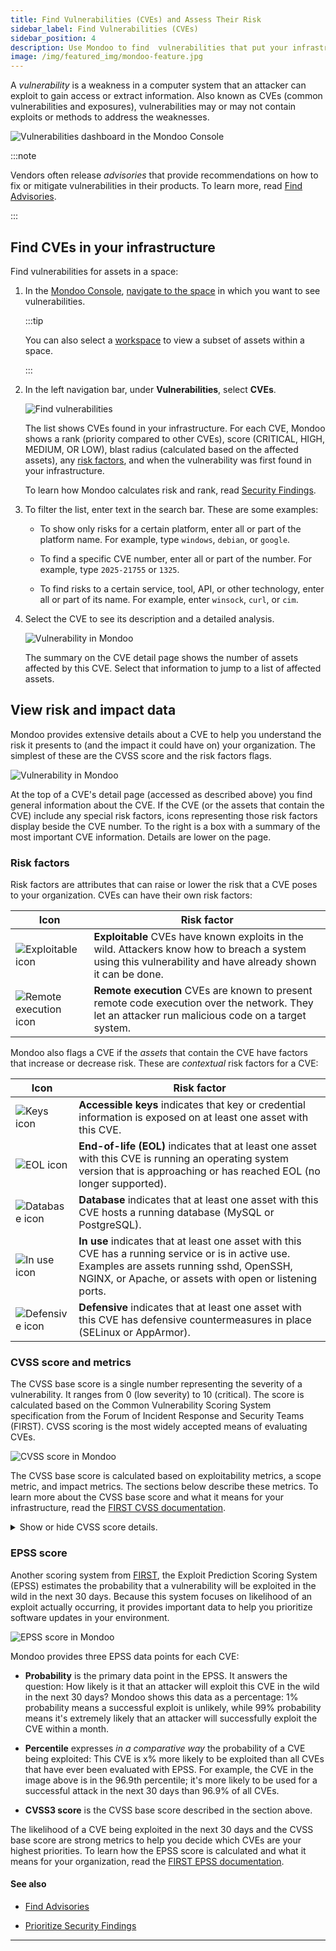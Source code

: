 ```yaml
---
title: Find Vulnerabilities (CVEs) and Assess Their Risk
sidebar_label: Find Vulnerabilities (CVEs)
sidebar_position: 4
description: Use Mondoo to find  vulnerabilities that put your infrastructure at risk
image: /img/featured_img/mondoo-feature.jpg
---
```


A _vulnerability_ is a weakness in a computer system that an attacker can exploit to gain access or extract information. Also known as CVEs (common vulnerabilities and exposures), vulnerabilities may or may not contain exploits or methods to address the weaknesses.

![Vulnerabilities dashboard in the Mondoo Console](/img/platform/security/vuln-dash.png)

:::note

Vendors often release _advisories_ that provide recommendations on how to fix or mitigate vulnerabilities in their products. To learn more, read [Find Advisories](/platform/security/posture/advisories).

:::

## Find CVEs in your infrastructure

Find vulnerabilities for assets in a space:

1. In the [Mondoo Console](https://console.mondoo.com), [navigate to the space](/platform/start/navigate) in which you want to see vulnerabilities.

   :::tip

   You can also select a [workspace](/platform/start/organize/workspaces/) to view a subset of assets within a space.

   :::

2. In the left navigation bar, under **Vulnerabilities**, select **CVEs**.

   ![Find vulnerabilities](/img/platform/security/cves.png)

   The list shows CVEs found in your infrastructure. For each CVE, Mondoo shows a rank (priority compared to other CVEs), score (CRITICAL, HIGH, MEDIUM, OR LOW), blast radius (calculated based on the affected assets), any [risk factors](#risk-factors), and when the vulnerability was first found in your infrastructure.

   To learn how Mondoo calculates risk and rank, read [Security Findings](/platform/security/posture/findings/).

3. To filter the list, enter text in the search bar. These are some examples:

   - To show only risks for a certain platform, enter all or part of the platform name. For example, type `windows`, `debian`, or `google`.

   - To find a specific CVE number, enter all or part of the number. For example, type `2025-21755` or `1325`.

   - To find risks to a certain service, tool, API, or other technology, enter all or part of its name. For example, enter `winsock`, `curl`, or `cim`.

4. Select the CVE to see its description and a detailed analysis.

   ![Vulnerability in Mondoo](/img/platform/security/vulnerability-affected.png)

   The summary on the CVE detail page shows the number of assets affected by this CVE. Select that information to jump to a list of affected assets.

## View risk and impact data

Mondoo provides extensive details about a CVE to help you understand the risk it presents to (and the impact it could have on) your organization. The simplest of these are the CVSS score and the risk factors flags.

![Vulnerability in Mondoo](/img/platform/security/vulnerability-top.png)

At the top of a CVE's detail page (accessed as described above) you find general information about the CVE. If the CVE (or the assets that contain the CVE) include any special risk factors, icons representing those risk factors display beside the CVE number. To the right is a box with a summary of the most important CVE information. Details are lower on the page.

### Risk factors

Risk factors are attributes that can raise or lower the risk that a CVE poses to your organization. CVEs can have their own risk factors:

| Icon                                                             | Risk factor                                                                                                                                                 |
| ---------------------------------------------------------------- | ----------------------------------------------------------------------------------------------------------------------------------------------------------- |
| ![Exploitable icon](/img/platform/security/exploitable.svg)      | **Exploitable** CVEs have known exploits in the wild. Attackers know how to breach a system using this vulnerability and have already shown it can be done. |
| ![Remote execution icon](/img/platform/security/remote-exec.svg) | **Remote execution** CVEs are known to present remote code execution over the network. They let an attacker run malicious code on a target system.          |

Mondoo also flags a CVE if the _assets_ that contain the CVE have factors that increase or decrease risk. These are _contextual_ risk factors for a CVE:

| Icon                                                    | Risk factor                                                                                                                                                                                                |
| ------------------------------------------------------- | ---------------------------------------------------------------------------------------------------------------------------------------------------------------------------------------------------------- |
| ![Keys icon](/img/platform/security/keys.svg)           | **Accessible keys** indicates that key or credential information is exposed on at least one asset with this CVE.                                                                                           |
| ![EOL icon](/img/platform/security/eol.svg)             | **End-of-life (EOL)** indicates that at least one asset with this CVE is running an operating system version that is approaching or has reached EOL (no longer supported).                                 |
| ![Database icon](/img/platform/security/db.svg)         | **Database** indicates that at least one asset with this CVE hosts a running database (MySQL or PostgreSQL).                                                                                               |
| ![In use icon](/img/platform/security/use.svg)          | **In use** indicates that at least one asset with this CVE has a running service or is in active use. Examples are assets running sshd, OpenSSH, NGINX, or Apache, or assets with open or listening ports. |
| ![Defensive icon](/img/platform/security/defensive.svg) | **Defensive** indicates that at least one asset with this CVE has defensive countermeasures in place (SELinux or AppArmor).                                                                                |

### CVSS score and metrics

The CVSS base score is a single number representing the severity of a vulnerability. It ranges from 0 (low severity) to 10 (critical). The score is calculated based on the Common Vulnerability Scoring System specification from the Forum of Incident Response and Security Teams (FIRST). CVSS scoring is the most widely accepted means of evaluating CVEs.

![CVSS score in Mondoo](/img/platform/security/vuln-cvss.png)

The CVSS base score is calculated based on exploitability metrics, a scope metric, and impact metrics. The sections below describe these metrics. To learn more about the CVSS base score and what it means for your infrastructure, read the [FIRST CVSS documentation](https://www.first.org/cvss/).

<details>
   <summary>Show or hide CVSS score details.</summary>

#### Exploitability metrics

These metrics reflect how easy the CVE is to exploit:

- **Attack vector** is the means by which an attacker can exploit a CVE, such as over a network. An exploit is more likely if an attacker can be access the vulnerable component remotely. Possible values are:

  - Network

  - Adjacent

  - Local

  - Physical

- **Attack complexity** indicates the amount of effort (beyond the attack itself), such as key theft or an additional attack. Possible values are:

  - Low

  - High

- **Privileges required** describes the level of access an attacker needs to succeed. Possible values are:

  - None (no privileges)

  - Low (basic privileges)

  - High (broad access to sensitive resources)

- **User interaction** reflects whether the attacker needs the help of an inside human user. Possible values are:

  - None (does not require another person)

  - Passive (requires an unknowing person)

  - Active (requires a willing participant)

#### Scope metric

The Scope metric indicates whether a vulnerability in one component has an impact on other resources beyond its security scope. Possible values are:

- Unchanged (can only affect resources managed by the same security authority)

- Changed (can spread outside the original security authority)

#### Impact metrics

These metrics reflect the possible results of the exploit:

- **Confidentiality** represents the portion of data the attacker has access to, how much confidentiality the victim loses. Possible values are:

- High (total loss of confidentiality)

- Low (some loss of confidentiality)

- None (no loss of confidentiality)

- **Integrity** evaluates how much the exploit diminishes the integrity of the victim's infrastructure. Possible values are:

  - High (for example, attacker can modify protected files with serious consequences)

  - Low (attacker has less control or consequences are not as serious)

  - None (no loss of integrity)

- **Availability** shows the impact to the availability of the exploited component. Possible values are:

  - High (total loss of availability)

  - Low (reduced performance or interruptions)

  - None (no impact on availability)

</details>

### EPSS score

Another scoring system from [FIRST](https://www.first.org), the Exploit Prediction Scoring System (EPSS) estimates the probability that a vulnerability will be exploited in the wild in the next 30 days. Because this system focuses on likelihood of an exploit actually occurring, it provides important data to help you prioritize software updates in your environment.

![EPSS score in Mondoo](/img/platform/security/vuln-epss.png)

Mondoo provides three EPSS data points for each CVE:

- **Probability** is the primary data point in the EPSS. It answers the question: How likely is it that an attacker will exploit this CVE in the wild in the next 30 days? Mondoo shows this data as a percentage: 1% probability means a successful exploit is unlikely, while 99% probability means it's extremely likely that an attacker will successfully exploit the CVE within a month.

- **Percentile** expresses _in a comparative way_ the probability of a CVE being exploited: This CVE is x% more likely to be exploited than all CVEs that have ever been evaluated with EPSS. For example, the CVE in the image above is in the 96.9th percentile; it's more likely to be used for a successful attack in the next 30 days than 96.9% of all CVEs.

- **CVSS3 score** is the CVSS base score described in the section above.

The likelihood of a CVE being exploited in the next 30 days and the CVSS base score are strong metrics to help you decide which CVEs are your highest priorities. To learn how the EPSS score is calculated and what it means for your organization, read the [FIRST EPSS documentation](https://www.first.org/epss/).

#### See also

- [Find Advisories](/platform/security/posture/advisories/)

- [Prioritize Security Findings](/platform/security/posture/findings/)

---
